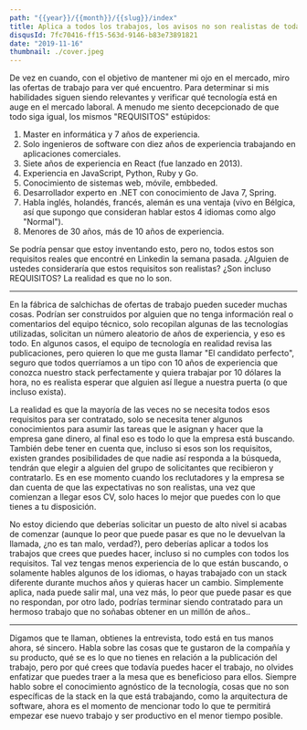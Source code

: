 ```yaml
---
path: "{{year}}/{{month}}/{{slug}}/index"
title: Aplica a todos los trabajos, los avisos no son realistas de todas maneras
disqusId: 7fc70416-ff15-563d-9146-b83e73891821
date: "2019-11-16"
thumbnail: ./cover.jpeg
---
```


De vez en cuando, con el objetivo de mantener mi ojo en el mercado, miro las ofertas de trabajo para ver qué encuentro. Para determinar si mis habilidades siguen siendo relevantes y verificar qué tecnología está en auge en el mercado laboral. A menudo me siento decepcionado de que todo siga igual, los mismos "REQUISITOS" estúpidos:

1. Master en informática y 7 años de experiencia.
2. Solo ingenieros de software con diez años de experiencia trabajando en aplicaciones comerciales.
3. Siete años de experiencia en React (fue lanzado en 2013).
4. Experiencia en JavaScript, Python, Ruby y Go.
5. Conocimiento de sistemas web, móvile, embbeded.
6. Desarrollador experto en .NET con conocimiento de Java 7, Spring.
7. Habla inglés, holandés, francés, alemán es una ventaja (vivo en Bélgica, así que supongo que consideran hablar estos 4 idiomas como algo "Normal").
8. Menores de 30 años, más de 10 años de experiencia.

Se podría pensar que estoy inventando esto, pero no, todos estos son requisitos reales que encontré en Linkedin la semana pasada. ¿Alguien de ustedes consideraría que estos requisitos son realistas? ¿Son incluso REQUISITOS? La realidad es que no lo son.

---

En la fábrica de salchichas de ofertas de trabajo pueden suceder muchas cosas. Podrían ser construidos por alguien que no tenga información real o comentarios del equipo técnico, solo recopilan algunas de las tecnologías utilizadas, solicitan un número aleatorio de años de experiencia, y eso es todo. En algunos casos, el equipo de tecnología en realidad revisa las publicaciones, pero quieren lo que me gusta llamar "El candidato perfecto", seguro que todos querríamos a un tipo con 10 años de experiencia que conozca nuestro stack perfectamente y quiera trabajar por 10 dólares la hora, no es realista esperar que alguien así llegue a nuestra puerta (o que incluso exista).

La realidad es que la mayoría de las veces no se necesita todos esos requisitos para ser contratado, solo se necesita tener algunos conocimientos para asumir las tareas que le asignan y hacer que la empresa gane dinero, al final eso es todo lo que la empresa está buscando. También debe tener en cuenta que, incluso si esos son los requisitos, existen grandes posibilidades de que nadie así responda a la búsqueda, tendrán que elegir a alguien del grupo de solicitantes que recibieron y contratarlo. Es en ese momento cuando los reclutadores y la empresa se dan cuenta de que las expectativas no son realistas, una vez que comienzan a llegar esos CV, solo haces lo mejor que puedes con lo que tienes a tu disposición.

No estoy diciendo que deberías solicitar un puesto de alto nivel si acabas de comenzar (aunque lo peor que puede pasar es que no le devuelvan la llamada, ¿no es tan malo, verdad?), pero deberías aplicar a todos los trabajos que crees que puedes hacer, incluso si no cumples con todos los requisitos. Tal vez tengas menos experiencia de lo que están buscando, o solamente hables algunos de los idiomas, o hayas trabajado con un stack diferente durante muchos años y quieras hacer un cambio. Simplemente aplica, nada puede salir mal, una vez más, lo peor que puede pasar es que no respondan, por otro lado, podrías terminar siendo contratado para un hermoso trabajo que no soñabas obtener en un millón de años..

---

Digamos que te llaman, obtienes la entrevista, todo está en tus manos ahora, sé sincero. Habla sobre las cosas que te gustaron de la compañía y su producto, qué se es lo que no tienes en relación a la publicación del trabajo, pero por qué crees que todavía puedes hacer el trabajo, no olvides enfatizar que puedes traer a la mesa que es beneficioso para ellos. Siempre hablo sobre el conocimiento agnóstico de la tecnología, cosas que no son específicas de la stack en la que está trabajando, como la arquitectura de software, ahora es el momento de mencionar todo lo que te permitirá empezar ese nuevo trabajo y ser productivo en el menor tiempo posible.
